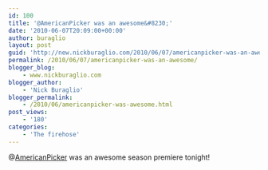 ```yaml
---
id: 100
title: '@AmericanPicker was an awesome&#8230;'
date: '2010-06-07T20:09:00+00:00'
author: buraglio
layout: post
guid: 'http://new.nickburaglio.com/2010/06/07/americanpicker-was-an-awesome/'
permalink: /2010/06/07/americanpicker-was-an-awesome/
blogger_blog:
    - www.nickburaglio.com
blogger_author:
    - 'Nick Buraglio'
blogger_permalink:
    - /2010/06/americanpicker-was-awesome.html
post_views:
    - '180'
categories:
    - 'The firehose'
---
```


@[AmericanPicker](http://twitter.com/AmericanPicker) was an awesome season premiere tonight!